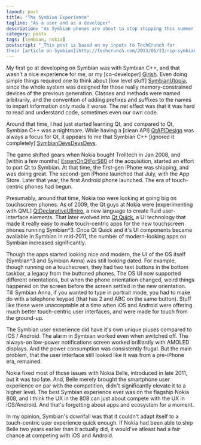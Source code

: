 ```yaml
---
layout: post
title: "The Symbian Experience"
tagline: "As a user and as a developer"
description: "As Symbian phones are about to stop shipping this summer, a look back at the last few years of the OS, and some opinions on why it couldn't make it."
category: posts
tags: [symbian, nokia]
postscript: "_This post is based on my inputs to TechCrunch for
their [article on Symbian](http://techcrunch.com/2013/06/13/rip-symbian/)._"
---
```


My first go at developing on Symbian was with Symbian C++, and
that wasn't a nice experience for me, or my 
[co-developer] [Girish]. Even doing simple things required one to think
about [low level stuff] [SymbianUtopia], since the whole
system was designed for those really memory-constrained devices of the
previous generation.  Classes and methods were named arbitrarily, and the
convention of adding prefixes and suffixes to the names to impart
information only made it worse. The net effect was that it was hard to
read and understand code, sometimes even our own code.

[Girish]: http://blog.forwardbias.in/category/girish
[SymbianUtopia]: http://www.theregister.co.uk/2010/11/03/symbian_utopia_lost/

Around that time, I had just started learning Qt, and compared to Qt,
Symbian C++ was a nightmare.  While having a [clean API] [QtAPIDesign]
was always a focus for Qt, it appears to me that Symbian C++ [ignored it
completely] [SymbianDevsDevsDevs].

[QtAPIDesign]: http://doc.qt.digia.com/qq/qq13-apis.html
[SymbianDevsDevsDevs]: http://www.theregister.co.uk/2010/11/09/symbian_developers_mailbag/

The game shifted gears when Nokia bought Trolltech in Jan 2008, and 
[within a few months] [EspenOnQtForS60] of the acquisition, started an
effort to port Qt to Symbian. At that time, the first-gen iPhone was
shipping, and was doing great. The second-gen iPhone launched that July,
with the App Store. Later that year, the first Android phone launched.
The era of touch-centric phones had begun.

[EspenOnQtForS60]: http://web.archive.org/web/20090716233252/http://labs.trolltech.com/blogs/2008/10/20/were-porting-qt-to-s60

Presumably, around that time, Nokia too were looking at going big on
touchscreen phones. As of 2009, the Qt guys at Nokia were 
[experimenting with QML] [QtDeclarativeUIIntro], a new language to
create fluid user-interface elements. That later evolved into 
[Qt Quick][], a UI technology that made it really easy to
make touch-centric apps for the new touchscreen phones running
Symbian^3.  Once Qt Quick and it's UI components became available in
Symbian in mid-2011, the number of modern-looking apps on Symbian
increased significantly.

[QtDeclarativeUIIntro]: http://blog.qt.digia.com/blog/2009/05/13/qt-declarative-ui/
[Qt Quick]: http://qt-project.org/wiki/Qt_Quick

Though the apps started looking nice and modern, the UI of the OS itself
(Symbian^3 and Symbian Anna) was still looking dated. For example,
though running on a touchscreen, they had two text buttons in the bottom
taskbar, a legacy from the buttoned phones. The OS UI now supported
different orientations, but when the phone orientation
changed, weird things happened on the screen before the screen settled
in the new orientation. Till Symbian Anna, if you wanted to type in
portrait mode, you had to make do with a telephone keypad (that has 2
and ABC on the same button). Stuff like these were unacceptable
at a time when iOS and Android were offering much better
touch-centric user interfaces, and were made for touch from the
ground-up.

The Symbian user experience did have it's own unique pluses compared to
iOS / Android. The alarm in Symbian worked even when switched off. 
The always-on low-power notifications screen worked brilliantly with
AMOLED displays. And the power consumption was consistently frugal. But
the main problem, that the user interface still looked like it was from
a pre-iPhone era, remained.

Nokia fixed most of those issues with Nokia Belle, introduced in late
2011, but it was too late. And, Belle merely brought the smartphone user
experience on par with the competition, didn't significantly elevate it
to a higher level. The best Symbian experience ever was on the flagship
Nokia 808, and I think the UX in the 808 can just about compete with the
UX in iOS/Android. And that's forgetting about apps and ecosystem for a
moment.

In my opinion, Symbian's downfall was that it couldn't
adapt itself to a touch-centric user experience quick enough. If Nokia
had been able to ship Belle two years earlier than it actually did, it
would've atleast had a fair chance at competing with iOS and Android.

